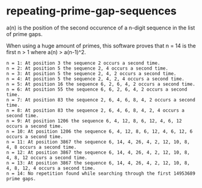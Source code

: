 # repeating-prime-gap-sequences

a(n) is the position of the second occurence of a n-digit sequence in the list of prime gaps.

When using a huge amount of primes, this software proves that n = 14 is the first n > 1 where a(n) > a(n-1)^2.

```
n = 1: At position 3 the sequence 2 occurs a second time.
n = 2: At position 5 the sequence 2, 4 occurs a second time.
n = 3: At position 5 the sequence 2, 4, 2 occurs a second time.
n = 4: At position 5 the sequence 2, 4, 2, 4 occurs a second time.
n = 5: At position 16 the sequence 6, 2, 6, 4, 2 occurs a second time.
n = 6: At position 55 the sequence 6, 6, 2, 6, 4, 2 occurs a second time.
n = 7: At position 83 the sequence 2, 6, 4, 6, 8, 4, 2 occurs a second time.
n = 8: At position 83 the sequence 2, 6, 4, 6, 8, 4, 2, 4 occurs a second time.
n = 9: At position 1206 the sequence 6, 4, 12, 8, 6, 12, 4, 6, 12 occurs a second time.
n = 10: At position 1206 the sequence 6, 4, 12, 8, 6, 12, 4, 6, 12, 6 occurs a second time.
n = 11: At position 3867 the sequence 6, 14, 4, 26, 4, 2, 12, 10, 8, 4, 8 occurs a second time.
n = 12: At position 3867 the sequence 6, 14, 4, 26, 4, 2, 12, 10, 8, 4, 8, 12 occurs a second time.
n = 13: At position 3867 the sequence 6, 14, 4, 26, 4, 2, 12, 10, 8, 4, 8, 12, 4 occurs a second time.
n = 14: No repetition found while searching through the first 14953689 prime gaps.
```
